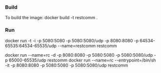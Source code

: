 



### Build

To build the image:
docker build -t restcomm .


### Run

docker run -t -i -p 5080:5080 -p 5080:5080/udp -p 8080:8080 -p 64534-65535:64534-65535/udp --name=restcomm restcomm 


docker run --name=rc -d -p 8080:8080 -p 5080:5080 -p 5080:5080/udp -p 65000-65535/udp restcomm
docker run --name=rc --entrypoint=/bin/sh -it -p 8080:8080 -p 5080:5080 -p 5080:5080/udp restcomm
